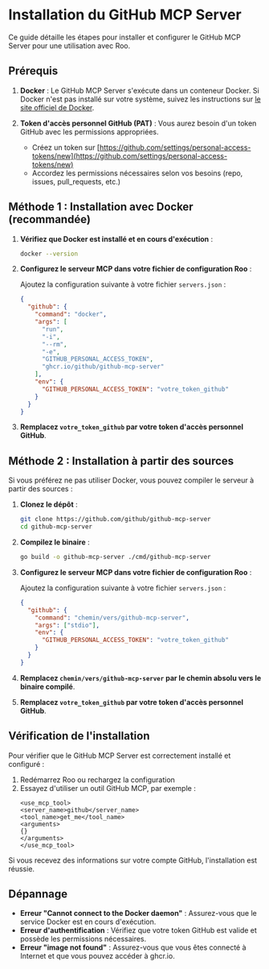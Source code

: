 # Installation du GitHub MCP Server

Ce guide détaille les étapes pour installer et configurer le GitHub MCP Server pour une utilisation avec Roo.

## Prérequis

1. **Docker** : Le GitHub MCP Server s'exécute dans un conteneur Docker. Si Docker n'est pas installé sur votre système, suivez les instructions sur [le site officiel de Docker](https://docs.docker.com/get-docker/).

2. **Token d'accès personnel GitHub (PAT)** : Vous aurez besoin d'un token GitHub avec les permissions appropriées.
   - Créez un token sur [https://github.com/settings/personal-access-tokens/new](https://github.com/settings/personal-access-tokens/new)
   - Accordez les permissions nécessaires selon vos besoins (repo, issues, pull_requests, etc.)

## Méthode 1 : Installation avec Docker (recommandée)

1. **Vérifiez que Docker est installé et en cours d'exécution** :
   ```bash
   docker --version
   ```

2. **Configurez le serveur MCP dans votre fichier de configuration Roo** :
   
   Ajoutez la configuration suivante à votre fichier `servers.json` :
   ```json
   {
     "github": {
       "command": "docker",
       "args": [
         "run",
         "-i",
         "--rm",
         "-e",
         "GITHUB_PERSONAL_ACCESS_TOKEN",
         "ghcr.io/github/github-mcp-server"
       ],
       "env": {
         "GITHUB_PERSONAL_ACCESS_TOKEN": "votre_token_github"
       }
     }
   }
   ```

3. **Remplacez `votre_token_github` par votre token d'accès personnel GitHub**.

## Méthode 2 : Installation à partir des sources

Si vous préférez ne pas utiliser Docker, vous pouvez compiler le serveur à partir des sources :

1. **Clonez le dépôt** :
   ```bash
   git clone https://github.com/github/github-mcp-server
   cd github-mcp-server
   ```

2. **Compilez le binaire** :
   ```bash
   go build -o github-mcp-server ./cmd/github-mcp-server
   ```

3. **Configurez le serveur MCP dans votre fichier de configuration Roo** :
   
   Ajoutez la configuration suivante à votre fichier `servers.json` :
   ```json
   {
     "github": {
       "command": "chemin/vers/github-mcp-server",
       "args": ["stdio"],
       "env": {
         "GITHUB_PERSONAL_ACCESS_TOKEN": "votre_token_github"
       }
     }
   }
   ```

4. **Remplacez `chemin/vers/github-mcp-server` par le chemin absolu vers le binaire compilé**.
5. **Remplacez `votre_token_github` par votre token d'accès personnel GitHub**.

## Vérification de l'installation

Pour vérifier que le GitHub MCP Server est correctement installé et configuré :

1. Redémarrez Roo ou rechargez la configuration
2. Essayez d'utiliser un outil GitHub MCP, par exemple :
   ```
   <use_mcp_tool>
   <server_name>github</server_name>
   <tool_name>get_me</tool_name>
   <arguments>
   {}
   </arguments>
   </use_mcp_tool>
   ```

Si vous recevez des informations sur votre compte GitHub, l'installation est réussie.

## Dépannage

- **Erreur "Cannot connect to the Docker daemon"** : Assurez-vous que le service Docker est en cours d'exécution.
- **Erreur d'authentification** : Vérifiez que votre token GitHub est valide et possède les permissions nécessaires.
- **Erreur "image not found"** : Assurez-vous que vous êtes connecté à Internet et que vous pouvez accéder à ghcr.io.